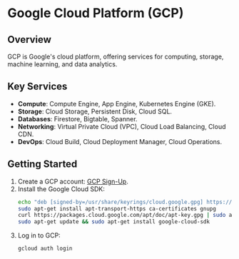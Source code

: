 # Google Cloud Platform (GCP)

## Overview
GCP is Google's cloud platform, offering services for computing, storage, machine learning, and data analytics.

## Key Services
- **Compute**: Compute Engine, App Engine, Kubernetes Engine (GKE).
- **Storage**: Cloud Storage, Persistent Disk, Cloud SQL.
- **Databases**: Firestore, Bigtable, Spanner.
- **Networking**: Virtual Private Cloud (VPC), Cloud Load Balancing, Cloud CDN.
- **DevOps**: Cloud Build, Cloud Deployment Manager, Cloud Operations.

## Getting Started
1. Create a GCP account: [GCP Sign-Up](https://cloud.google.com/).
2. Install the Google Cloud SDK:
   ```bash
   echo "deb [signed-by=/usr/share/keyrings/cloud.google.gpg] https://packages.cloud.google.com/apt cloud-sdk main" | sudo tee -a /etc/apt/sources.list.d/google-cloud-sdk.list
   sudo apt-get install apt-transport-https ca-certificates gnupg
   curl https://packages.cloud.google.com/apt/doc/apt-key.gpg | sudo apt-key --keyring /usr/share/keyrings/cloud.google.gpg add -
   sudo apt-get update && sudo apt-get install google-cloud-sdk
   ```
3. Log in to GCP:
   ```bash
   gcloud auth login
   ```
